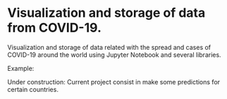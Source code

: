 # Visualization and storage of data from COVID-19.

Visualization and storage of data related with the spread and cases of COVID-19 around the world using Jupyter Notebook and several libraries.

Example:



Under construction:
Current project consist in make some predictions for certain countries.

